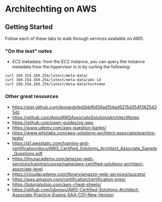 # Architechting on AWS

## Getting Started
Follow each of these labs to walk through services available on AWS.

### "On the test" notes
- EC2 metadata: from the EC2 instance, you can query the instance metadata from the hypervisor is in by curling the following:
```
curl 169.254.169.254/latest/meta-data/
curl 169.254.169.254/latest/meta-data/ami-id
curl 169.254.169.254/latest/meta-data/hostname
```

### Other great resources
- https://gist.github.com/leonardofed/bbf6459ad154ad5215d354f3825435dc
- https://github.com/Apjo/AWSAssociateSolutionsArchitectNotes
- https://github.com/open-guides/og-aws
- https://www.udemy.com/aws-question-banks/
- https://www.whizlabs.com/aws-solutions-architect-associate/practice-tests/
- https://d1.awsstatic.com/training-and-certification/docs/AWS_Certified_Solutions_Architect_Associate_Sample_Questions.pdf
- https://linuxacademy.com/amazon-web-services/training/course/name/aws-certified-solutions-architect-associate-level
- https://cloudacademy.com/library/amazon-web-services/quizzes/
- https://aws.amazon.com/certification/certification-prep/
- https://tutorialsdojo.com/aws-cheat-sheets/
- https://github.com/jsbonso/AWS-Certified-Solutions-Architect-Associate-Practice-Exams-SAA-C01-New-Version

